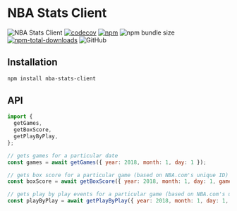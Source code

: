 # NBA Stats Client

![NBA Stats Client](https://github.com/jaebradley/nba-stats-client/workflows/NBA%20Stats%20Client/badge.svg)
[![codecov](https://codecov.io/gh/jaebradley/nba-stats-client/branch/master/graph/badge.svg)](https://codecov.io/gh/jaebradley/nba-stats-client)
[![npm](https://img.shields.io/npm/v/nba-stats-client.svg)](https://www.npmjs.com/package/nba-stats-client)
![npm bundle size](https://img.shields.io/bundlephobia/minzip/nba-stats-client)
[![npm-total-downloads](https://img.shields.io/npm/dt/nba-stats-client.svg)](https://www.npmjs.com/package/nba-stats-client)
![GitHub](https://img.shields.io/github/license/jaebradley/nba-stats-client)

## Installation

```bash
npm install nba-stats-client
```

## API

```javascript
import {
  getGames,
  getBoxScore,
  getPlayByPlay,
};

// gets games for a particular date
const games = await getGames({ year: 2018, month: 1, day: 1 });

// gets box score for a particular game (based on NBA.com's unique ID) and date
const boxScore = await getBoxScore({ year: 2018, month: 1, day: 1, gameId: '1234' });

// gets play by play events for a particular game (based on NBA.com's unique ID) and date
const playByPlay = await getPlayByPlay({ year: 2018, month: 1, day: 1, gameId: '1234' });
```
